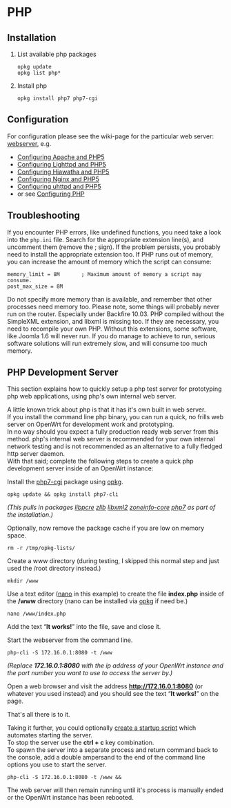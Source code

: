 # PHP

## Installation

1. List available php packages
   
   ```
   opkg update
   opkg list php*
   ```
2. Install php
   
   ```
   opkg install php7 php7-cgi
   ```

## Configuration

For configuration please see the wiki-page for the particular web server: [webserver](/docs/guide-user/services/webserver/start "docs:guide-user:services:webserver:start"), e.g.

- [Configuring Apache and PHP5](/docs/guide-user/services/webserver/http.apache#configuring_apache_and_php5 "docs:guide-user:services:webserver:http.apache")
- [Configuring Lighttpd and PHP5](/docs/guide-user/services/webserver/lighttpd#configuring_lighttpd_and_php5 "docs:guide-user:services:webserver:lighttpd")
- [Configuring Hiawatha and PHP5](/docs/guide-user/services/webserver/http.hiawatha#configuring_hiawatha_and_php5 "docs:guide-user:services:webserver:http.hiawatha")
- [Configuring Nginx and PHP5](/docs/guide-user/services/webserver/nginx#configuring_nginx_and_php5 "docs:guide-user:services:webserver:nginx")
- [Configuring uhttpd and PHP5](/docs/guide-user/services/webserver/uhttpd "docs:guide-user:services:webserver:uhttpd")
- or see [Configuring PHP](/docs/guide-user/services/webserver/lamp#configuring_php "docs:guide-user:services:webserver:lamp")

## Troubleshooting

If you encounter PHP errors, like undefined functions, you need take a look into the `php.ini` file. Search for the appropriate extension line(s), and uncomment them (remove the ; sign). If the problem persists, you probably need to install the appropriate extension too. If PHP runs out of memory, you can increase the amount of memory which the script can consume:

```
memory_limit = 8M       ; Maximum amount of memory a script may consume.
post_max_size = 8M
```

Do not specify more memory than is available, and remember that other processes need memory too. Please note, some things will probably never run on the router. Especially under Backfire 10.03. PHP compiled without the SimpleXML extension, and libxml is missing too. If they are necessary, you need to recompile your own PHP. Without this extensions, some software, like Joomla 1.6 will never run. If you do manage to achieve to run, serious software solutions will run extremely slow, and will consume too much memory.

## PHP Development Server

This section explains how to quickly setup a php test server for prototyping php web applications, using php's own internal web server.

A little known trick about php is that it has it's own built in web server.  
If you install the command line php binary, you can run a quick, no frills web server on OpenWrt for development work and prototyping.  
In no way should you expect a fully production ready web server from this method. php's internal web server is recommended for your own internal network testing and is not recommended as an alternative to a fully fledged http server daemon.  
With that said; complete the following steps to create a quick php development server inside of an OpenWrt instance:

Install the [php7-cgi](/packages/pkgdata/php7-cgi "packages:pkgdata:php7-cgi") package using [opkg](/docs/guide-user/additional-software/opkg "docs:guide-user:additional-software:opkg").

```
opkg update && opkg install php7-cli
```

*(This pulls in packages [libpcre](/packages/pkgdata/libpcre "packages:pkgdata:libpcre") [zlib](/packages/pkgdata/zlib "packages:pkgdata:zlib") [libxml2](/packages/pkgdata/libxml2 "packages:pkgdata:libxml2") [zoneinfo-core](/packages/pkgdata/zoneinfo-core "packages:pkgdata:zoneinfo-core") [php7](/packages/pkgdata/php7 "packages:pkgdata:php7") as part of the installation.)*

Optionally, now remove the package cache if you are low on memory space.

```
rm -r /tmp/opkg-lists/
```

Create a www directory (during testing, I skipped this normal step and just used the /root directory instead.)

```
mkdir /www
```

Use a text editor ([nano](/packages/pkgdata/nano "packages:pkgdata:nano") in this example) to create the file **index.php** inside of the **/www** directory (nano can be installed via [opkg](/docs/guide-user/additional-software/opkg "docs:guide-user:additional-software:opkg") if need be.)

```
nano /www/index.php
```

Add the text “**It works!**” into the file, save and close it.

Start the webserver from the command line.

```
php-cli -S 172.16.0.1:8080 -t /www
```

*(Replace **172.16.0.1:8080** with the ip address of your OpenWrt instance and the port number you want to use to access the server by.)*

Open a web browser and visit the address **http://172.16.0.1:8080** (or whatever you used instead) and you should see the text “**It works!**” on the page.

That's all there is to it.

Taking it further, you could optionally [create a startup script](/docs/guide-user/base-system/uci "docs:guide-user:base-system:uci") which automates starting the server.  
To stop the server use the **ctrl + c** key combination.  
To spawn the server into a separate process and return command back to the console, add a double ampersand to the end of the command line options you use to start the server.

```
php-cli -S 172.16.0.1:8080 -t /www &&
```

The web server will then remain running until it's process is manually ended or the OpenWrt instance has been rebooted.
